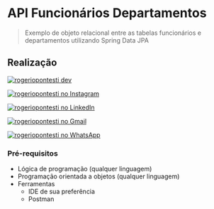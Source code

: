 #   API Funcionários Departamentos

> Exemplo de objeto relacional entre as tabelas funcionários e departamentos utilizando Spring Data JPA

## Realização

<!-- Logo / site principal -->
[![rogeriopontesti dev](https://i.postimg.cc/GmMFXJ9q/rogeriopontesti200x48.png)](https://github.com/rogeriopontesti)

<!-- Instagram -->
[![rogeriopontesti no Instagram](https://i.postimg.cc/J75T2knx/1298747-instagram-brand-logo-social-media-icon.png)](https://www.instagram.com/rogeriopontesti)

<!-- LinkedIn -->
[![rogeriopontesti no LinkedIn](https://i.postimg.cc/vH8PFZxs/317725-linkedin-social-icon.png)](https://www.linkedin.com/in/rogeriopontesti)

<!-- E‑mail -->
[![rogeriopontesti no Gmail](https://i.postimg.cc/bN6mzf12/7089163-gmail-google-icon.png)](mailto:rogeriopontesti@gmail.com)

<!-- WhatsApp (código do país 55 + DDD 48 + número) -->
[![rogeriopontesti no WhatsApp](https://i.postimg.cc/SKtXsVDd/1783351-chatting-messages-social-media-whatsapp-internet-icon.png)](https://wa.me/5548991877781)

### Pré-requisitos

- Lógica de programação (qualquer linguagem)
- Programação orientada a objetos (qualquer linguagem)
- Ferramentas
    - IDE de sua preferência
    - Postman

